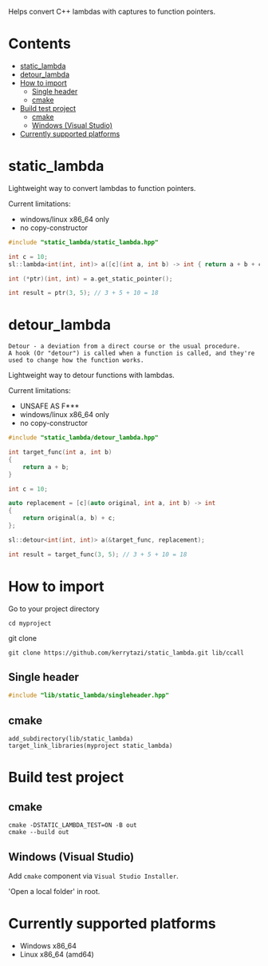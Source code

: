 Helps convert C++ lambdas with captures to function pointers.

# Contents
- [static_lambda](#static_lambda)
- [detour_lambda](#detour_lambda)
- [How to import](#how-to-import)
  - [Single header](#single-header)
  - [cmake](#cmake)
- [Build test project](#build-test-project)
  - [cmake](#cmake-1)
  - [Windows (Visual Studio)](#windows-visual-studio)
- [Currently supported platforms](#currently-supported-platforms)

# static_lambda
Lightweight way to convert lambdas to function pointers.

Current limitations:
- windows/linux x86_64 only
- no copy-constructor

```cpp
#include "static_lambda/static_lambda.hpp"
```
```cpp
int c = 10;
sl::lambda<int(int, int)> a([c](int a, int b) -> int { return a + b + c; });

int (*ptr)(int, int) = a.get_static_pointer();

int result = ptr(3, 5); // 3 + 5 + 10 = 18
```

# detour_lambda
    Detour - a deviation from a direct course or the usual procedure.
    A hook (Or "detour") is called when a function is called, and they're used to change how the function works.

Lightweight way to detour functions with lambdas.

Current limitations:
- UNSAFE AS F***
- windows/linux x86_64 only
- no copy-constructor


```cpp
#include "static_lambda/detour_lambda.hpp"
```
```cpp
int target_func(int a, int b)
{
    return a + b;
}
```
```cpp
int c = 10;

auto replacement = [c](auto original, int a, int b) -> int
{
    return original(a, b) + c;
};

sl::detour<int(int, int)> a(&target_func, replacement);

int result = target_func(3, 5); // 3 + 5 + 10 = 18
```

# How to import

Go to your project directory
```
cd myproject
```

git clone
```
git clone https://github.com/kerrytazi/static_lambda.git lib/ccall
```

## Single header

```cpp
#include "lib/static_lambda/singleheader.hpp"
```

## cmake

```
add_subdirectory(lib/static_lambda)
target_link_libraries(myproject static_lambda)
```

# Build test project
## cmake
```
cmake -DSTATIC_LAMBDA_TEST=ON -B out
cmake --build out
```

## Windows (Visual Studio)

Add `cmake` component via `Visual Studio Installer`.

'Open a local folder' in root.

# Currently supported platforms
- Windows x86_64
- Linux x86_64 (amd64)

